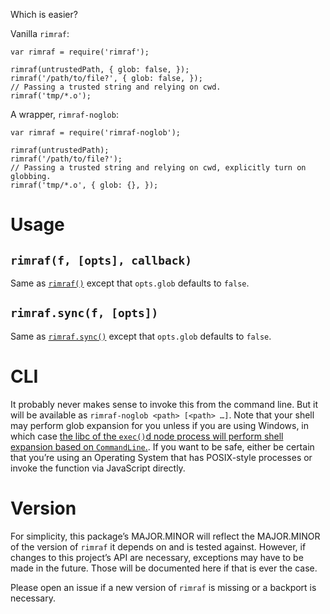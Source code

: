 Which is easier?

Vanilla `rimraf`:

    var rimraf = require('rimraf');
    
    rimraf(untrustedPath, { glob: false, });
    rimraf('/path/to/file?', { glob: false, });
    // Passing a trusted string and relying on cwd.
    rimraf('tmp/*.o');

A wrapper, `rimraf-noglob`:

    var rimraf = require('rimraf-noglob');
    
    rimraf(untrustedPath);
    rimraf('/path/to/file?');
    // Passing a trusted string and relying on cwd, explicitly turn on globbing.
    rimraf('tmp/*.o', { glob: {}, });

# Usage

## `rimraf(f, [opts], callback)`

Same as [`rimraf()`](https://github.com/isaacs/rimraf#api) except that
`opts.glob` defaults to `false`.

## `rimraf.sync(f, [opts])`

Same as [`rimraf.sync()`](https://github.com/isaacs/rimraf#rimrafsync)
except that `opts.glob` defaults to `false`.

# CLI

It probably never makes sense to invoke this from the command
line. But it will be available as `rimraf-noglob <path> [<path>
…]`. Note that your shell may perform glob expansion for you unless
if you are using Windows, in which case [the libc of the `exec()`d
node process will perform shell expansion based on
`CommandLine`.](http://stackoverflow.com/a/4094897/429091). If you
want to be safe, either be certain that you’re using an Operating
System that has POSIX-style processes or invoke the function via
JavaScript directly.

# Version

For simplicity, this package’s MAJOR.MINOR will reflect the
MAJOR.MINOR of the version of `rimraf` it depends on and is tested
against. However, if changes to this project’s API are necessary,
exceptions may have to be made in the future. Those will be documented
here if that is ever the case.

Please open an issue if a new version of `rimraf` is missing or a
backport is necessary.
